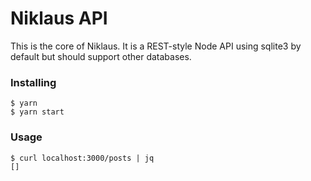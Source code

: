 # Niklaus API

This is the core of Niklaus. It is a REST-style Node API using sqlite3 by default but should support other databases.

### Installing

```
$ yarn
$ yarn start
```

### Usage

```
$ curl localhost:3000/posts | jq
[]
```